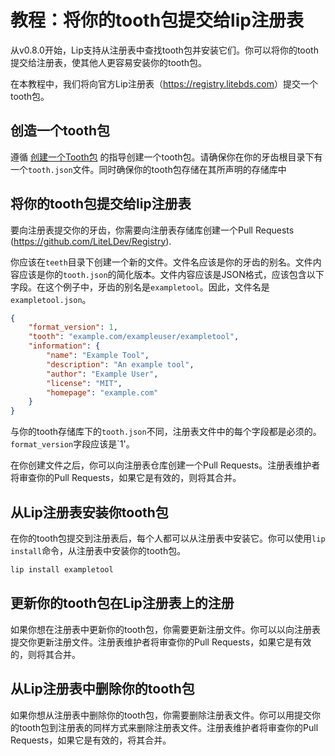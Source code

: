 # 教程：将你的tooth包提交给lip注册表

从v0.8.0开始，Lip支持从注册表中查找tooth包并安装它们。你可以将你的tooth提交给注册表，使其他人更容易安装你的tooth包。

在本教程中，我们将向官方Lip注册表（<https://registry.litebds.com>）提交一个tooth包。

## 创造一个tooth包

遵循 [创建一个Tooth包](tutorials/create_a_lip_tooth.md) 的指导创建一个tooth包。请确保你在你的牙齿根目录下有一个`tooth.json`文件。同时确保你的tooth包存储在其所声明的存储库中

## 将你的tooth包提交给lip注册表

要向注册表提交你的牙齿，你需要向注册表存储库创建一个Pull Requests  (<https://github.com/LiteLDev/Registry>).

你应该在`teeth`目录下创建一个新的文件。文件名应该是你的牙齿的别名。文件内容应该是你的`tooth.json`的简化版本。文件内容应该是JSON格式，应该包含以下字段。在这个例子中，牙齿的别名是`exampletool`。因此，文件名是`exampletool.json`。

```json
{
    "format_version": 1,
    "tooth": "example.com/exampleuser/exampletool",
    "information": {
        "name": "Example Tool",
        "description": "An example tool",
        "author": "Example User",
        "license": "MIT",
        "homepage": "example.com"
    }
}
```

与你的tooth存储库下的`tooth.json`不同，注册表文件中的每个字段都是必须的。`format_version`字段应该是`1'。

在你创建文件之后，你可以向注册表仓库创建一个Pull Requests。注册表维护者将审查你的Pull Requests，如果它是有效的，则将其合并。

## 从Lip注册表安装你tooth包

在你的tooth包提交到注册表后，每个人都可以从注册表中安装它。你可以使用`lip install`命令，从注册表中安装你的tooth包。

```bash
lip install exampletool
```

## 更新你的tooth包在Lip注册表上的注册

如果你想在注册表中更新你的tooth包，你需要更新注册文件。你可以以向注册表提交你更新注册文件。注册表维护者将审查你的Pull Requests，如果它是有效的，则将其合并。

## 从Lip注册表中删除你的tooth包

如果你想从注册表中删除你的tooth包，你需要删除注册表文件。你可以用提交你的tooth包到注册表的同样方式来删除注册表文件。注册表维护者将审查你的Pull Requests，如果它是有效的，将其合并。